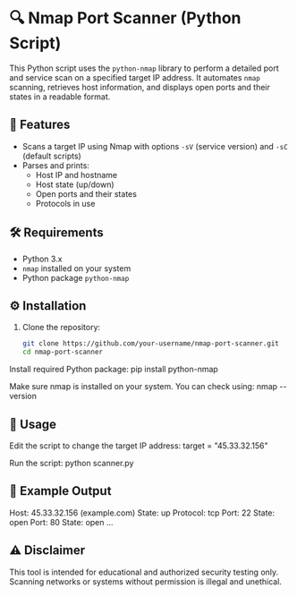 # 🔍 Nmap Port Scanner (Python Script)

This Python script uses the `python-nmap` library to perform a detailed port and service scan on a specified target IP address. It automates `nmap` scanning, retrieves host information, and displays open ports and their states in a readable format.

## 📌 Features

- Scans a target IP using Nmap with options `-sV` (service version) and `-sC` (default scripts)
- Parses and prints:
  - Host IP and hostname
  - Host state (up/down)
  - Open ports and their states
  - Protocols in use

## 🛠 Requirements

- Python 3.x
- `nmap` installed on your system
- Python package `python-nmap`

## ⚙️ Installation

1. Clone the repository:
   ```bash
   git clone https://github.com/your-username/nmap-port-scanner.git
   cd nmap-port-scanner

   
Install required Python package:
pip install python-nmap

Make sure nmap is installed on your system. You can check using:
nmap --version


## 🚀 Usage
Edit the script to change the target IP address:
target = "45.33.32.156"

Run the script:
python scanner.py


## 📄 Example Output
Host: 45.33.32.156 (example.com)
State: up
Protocol: tcp
Port: 22     State: open
Port: 80     State: open
...


## ⚠️ Disclaimer
This tool is intended for educational and authorized security testing only. Scanning networks or systems without permission is illegal and unethical.

